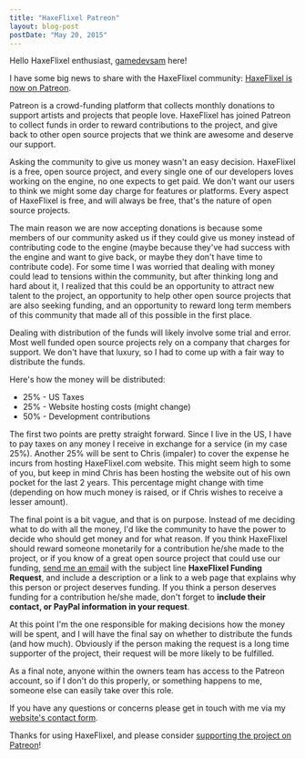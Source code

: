 ```yaml
---
title: "HaxeFlixel Patreon"
layout: blog-post
postDate: "May 20, 2015"
---
```


Hello HaxeFlixel enthusiast, [gamedevsam](https://twitter.com/gamedevsam) here!

I have some big news to share with the HaxeFlixel community: [HaxeFlixel is now on Patreon](http://www.patreon.com/haxeflixel).

Patreon is a crowd-funding platform that collects monthly donations to support artists and projects that people love. HaxeFlixel has joined Patreon to collect funds in order to reward contributions to the project, and give back to other open source projects that we think are awesome and deserve our support.

Asking the community to give us money wasn't an easy decision. HaxeFlixel is a free, open source project, and every single one of our developers loves working on the engine, no one expects to get paid. We don't want our users to think we might some day charge for features or platforms. Every aspect of HaxeFlixel is free, and will always be free, that's the nature of open source projects.

The main reason we are now accepting donations is because some members of our community asked us if they could give us money instead of contributing code to the engine (maybe because they've had success with the engine and want to give back, or maybe they don't have time to contribute code). For some time I was worried that dealing with money could lead to tensions within the community, but after thinking long and hard about it, I realized that this could be an opportunity to attract new talent to the project, an opportunity to help other open source projects that are also seeking funding, and an opportunity to reward long term members of this community that made all of this possible in the first place.

Dealing with distribution of the funds will likely involve some trial and error. Most well funded open source projects rely on a company that charges for support. We don't have that luxury, so I had to come up with a fair way to distribute the funds.

Here's how the money will be distributed:

- 25% - US Taxes
- 25% - Website hosting costs (might change)
- 50% - Development contributions

The first two points are pretty straight forward. Since I live in the US, I have to pay taxes on any money I receive in exchange for a service (in my case 25%). Another 25% will be sent to Chris (impaler) to cover the expense he incurs from hosting HaxeFlixel.com website. This might seem high to some of you, but keep in mind Chris has been hosting the website out of his own pocket for the last 2 years. This percentage might change with time (depending on how much money is raised, or if Chris wishes to receive a lesser amount).

The final point is a bit vague, and that is on purpose. Instead of me deciding what to do with all the money, I'd like the community to have the power to decide who should get money and for what reason. If you think HaxeFlixel should reward someone monetarily for a contribution he/she made to the project, or if you know of a great open source project that could use our funding, [send me an email](http://sambatista.com/contact) with the subject line **HaxeFlixel Funding Request**, and include a description or a link to a web page that explains why this person or project deserves funding. If you think a person deserves funding for a contribution he/she made, don't forget to **include their contact, or PayPal information in your request**.

At this point I'm the one responsible for making decisions how the money will be spent, and I will have the final say on whether to distribute the funds (and how much). Obviously if the person making the request is a long time supporter of the project, their request will be more likely to be fulfilled.

As a final note, anyone within the owners team has access to the Patreon account, so if I don't do this properly, or something happens to me, someone else can easily take over this role.

If you have any questions or concerns please get in touch with me via my [website's contact form](http://sambatista.com/contact).

Thanks for using HaxeFlixel, and please consider [supporting the project on Patreon](http://www.patreon.com/haxeflixel)!

